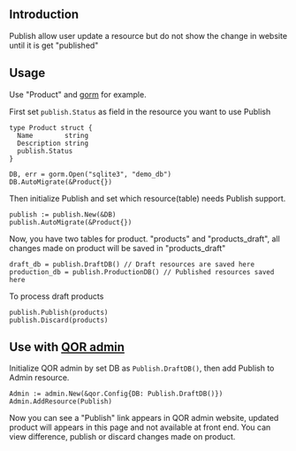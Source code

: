 ## Introduction

Publish allow user update a resource but do not show the change in website until it is get "published"

## Usage

Use "Product" and [gorm](https://github.com/jinzhu/gorm) for example.

First set `publish.Status` as field in the resource you want to use Publish

    type Product struct {
      Name        string
      Description string
      publish.Status
    }

    DB, err = gorm.Open("sqlite3", "demo_db")
    DB.AutoMigrate(&Product{})

Then initialize Publish and set which resource(table) needs Publish support.

    publish := publish.New(&DB)
    publish.AutoMigrate(&Product{})

Now, you have two tables for product. "products" and "products_draft", all changes made on product will be saved in "products_draft"

    draft_db = publish.DraftDB() // Draft resources are saved here
    production_db = publish.ProductionDB() // Published resources saved here

To process draft products

    publish.Publish(products)
    publish.Discard(products)

## Use with [QOR admin]()

Initialize QOR admin by set DB as `Publish.DraftDB()`, then add Publish to Admin resource.

    Admin := admin.New(&qor.Config{DB: Publish.DraftDB()})
    Admin.AddResource(Publish)

Now you can see a "Publish" link appears in QOR admin website, updated product will appears in this page and not available at front end. You can view difference, publish or discard changes made on product.
